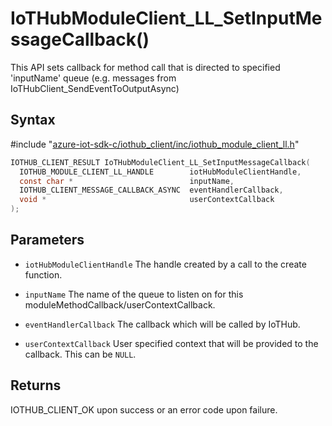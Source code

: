 # IoTHubModuleClient_LL_SetInputMessageCallback()

This API sets callback for method call that is directed to specified 'inputName' queue (e.g. messages from IoTHubClient_SendEventToOutputAsync)

## Syntax

\#include "[azure-iot-sdk-c/iothub_client/inc/iothub_module_client_ll.h](../iot-c-ref-iothub-module-client-ll-h.md)"  
```C
IOTHUB_CLIENT_RESULT IoTHubModuleClient_LL_SetInputMessageCallback(
  IOTHUB_MODULE_CLIENT_LL_HANDLE        iotHubModuleClientHandle,
  const char *                          inputName,
  IOTHUB_CLIENT_MESSAGE_CALLBACK_ASYNC  eventHandlerCallback,
  void *                                userContextCallback
);
```

## Parameters
* `iotHubModuleClientHandle` The handle created by a call to the create function. 

* `inputName` The name of the queue to listen on for this moduleMethodCallback/userContextCallback. 

* `eventHandlerCallback` The callback which will be called by IoTHub. 

* `userContextCallback` User specified context that will be provided to the callback. This can be `NULL`.

## Returns
IOTHUB_CLIENT_OK upon success or an error code upon failure.

